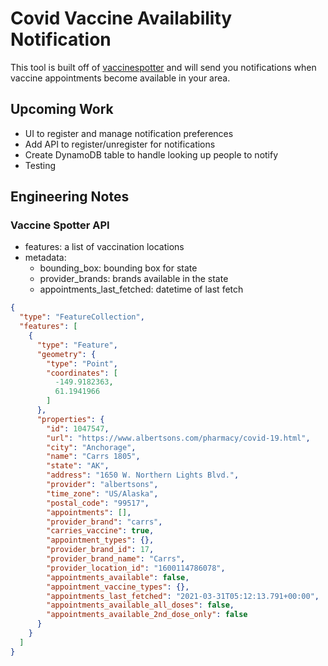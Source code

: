 # Covid Vaccine Availability Notification
This tool is built off of [vaccinespotter](https://vaccinespotter.org) and will send you notifications when
vaccine appointments become available in your area.

## Upcoming Work
- UI to register and manage notification preferences
- Add API to register/unregister for notifications
- Create DynamoDB table to handle looking up people to notify
- Testing


## Engineering Notes

### Vaccine Spotter API
* features: a list of vaccination locations
* metadata: 
    - bounding_box: bounding box for state
    - provider_brands: brands available in the state
    - appointments_last_fetched: datetime of last fetch
```json
{
  "type": "FeatureCollection",
  "features": [ 
    {
      "type": "Feature",
      "geometry": {
        "type": "Point",
        "coordinates": [
          -149.9182363,
          61.1941966
        ]
      },
      "properties": {
        "id": 1047547,
        "url": "https://www.albertsons.com/pharmacy/covid-19.html",
        "city": "Anchorage",
        "name": "Carrs 1805",
        "state": "AK",
        "address": "1650 W. Northern Lights Blvd.",
        "provider": "albertsons",
        "time_zone": "US/Alaska",
        "postal_code": "99517",
        "appointments": [],
        "provider_brand": "carrs",
        "carries_vaccine": true,
        "appointment_types": {},
        "provider_brand_id": 17,
        "provider_brand_name": "Carrs",
        "provider_location_id": "1600114786078",
        "appointments_available": false,
        "appointment_vaccine_types": {},
        "appointments_last_fetched": "2021-03-31T05:12:13.791+00:00",
        "appointments_available_all_doses": false,
        "appointments_available_2nd_dose_only": false
      }
    }
  ]  
}

```